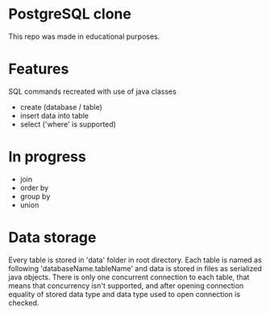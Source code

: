 # PostgreSQL clone
This repo was made in educational purposes.

# Features
SQL commands recreated with use of java classes

- create (database / table)
- insert data into table
- select ('where' is supported)

# In progress
- join
- order by
- group by
- union

# Data storage
Every table is stored in 'data' folder in root directory. 
Each table is named as following 'databaseName.tableName' and data 
is stored in files as serialized java objects.
There is only one concurrent connection to each table, 
that means that concurrency isn't supported, and 
after opening connection equality of stored data type and data type used 
to open connection is checked.